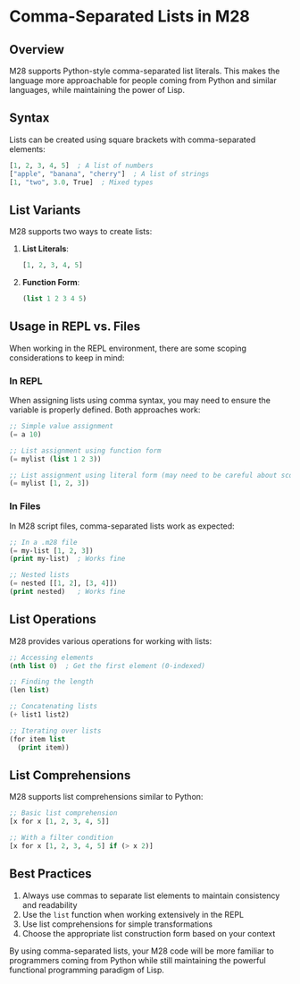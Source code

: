 # Comma-Separated Lists in M28

## Overview

M28 supports Python-style comma-separated list literals. This makes the language more approachable for people coming from Python and similar languages, while maintaining the power of Lisp.

## Syntax

Lists can be created using square brackets with comma-separated elements:

```lisp
[1, 2, 3, 4, 5]  ; A list of numbers
["apple", "banana", "cherry"]  ; A list of strings
[1, "two", 3.0, True]  ; Mixed types
```

## List Variants

M28 supports two ways to create lists:

1. **List Literals**: 
   ```lisp
   [1, 2, 3, 4, 5]
   ```

2. **Function Form**:
   ```lisp
   (list 1 2 3 4 5)
   ```

## Usage in REPL vs. Files

When working in the REPL environment, there are some scoping considerations to keep in mind:

### In REPL
When assigning lists using comma syntax, you may need to ensure the variable is properly defined. Both approaches work:

```lisp
;; Simple value assignment
(= a 10)

;; List assignment using function form
(= mylist (list 1 2 3))

;; List assignment using literal form (may need to be careful about scope)
(= mylist [1, 2, 3])
```

### In Files
In M28 script files, comma-separated lists work as expected:

```lisp
;; In a .m28 file
(= my-list [1, 2, 3])
(print my-list)  ; Works fine

;; Nested lists
(= nested [[1, 2], [3, 4]])
(print nested)   ; Works fine
```

## List Operations

M28 provides various operations for working with lists:

```lisp
;; Accessing elements
(nth list 0)  ; Get the first element (0-indexed)

;; Finding the length
(len list)

;; Concatenating lists
(+ list1 list2)

;; Iterating over lists
(for item list
  (print item))
```

## List Comprehensions

M28 supports list comprehensions similar to Python:

```lisp
;; Basic list comprehension
[x for x [1, 2, 3, 4, 5]]

;; With a filter condition
[x for x [1, 2, 3, 4, 5] if (> x 2)]
```

## Best Practices

1. Always use commas to separate list elements to maintain consistency and readability
2. Use the `list` function when working extensively in the REPL
3. Use list comprehensions for simple transformations
4. Choose the appropriate list construction form based on your context

By using comma-separated lists, your M28 code will be more familiar to programmers coming from Python while still maintaining the powerful functional programming paradigm of Lisp.